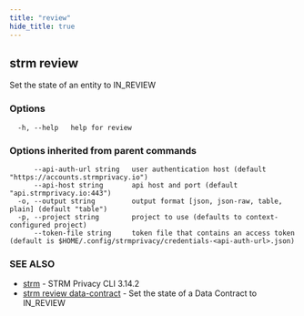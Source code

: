```yaml
---
title: "review"
hide_title: true
---
```

## strm review

Set the state of an entity to IN_REVIEW

### Options

```
  -h, --help   help for review
```

### Options inherited from parent commands

```
      --api-auth-url string   user authentication host (default "https://accounts.strmprivacy.io")
      --api-host string       api host and port (default "api.strmprivacy.io:443")
  -o, --output string         output format [json, json-raw, table, plain] (default "table")
  -p, --project string        project to use (defaults to context-configured project)
      --token-file string     token file that contains an access token (default is $HOME/.config/strmprivacy/credentials-<api-auth-url>.json)
```

### SEE ALSO

* [strm](docs/04-reference/01-cli-reference/strm/index.md)	 - STRM Privacy CLI 3.14.2
* [strm review data-contract](docs/04-reference/01-cli-reference/strm/review/data-contract.md)	 - Set the state of a Data Contract to IN_REVIEW


